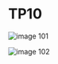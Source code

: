 # TP10
![image 101](https://github.com/user-attachments/assets/45ca401e-219d-4b5a-801e-fa4c2a0c8026)

![image 102](https://github.com/user-attachments/assets/df67f82e-211f-4d35-8d65-1cfc2d966796)
